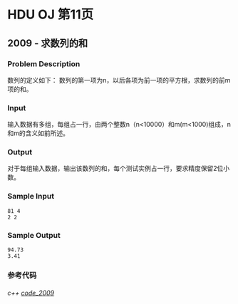 # HDU OJ 第11页

## 2009 - 求数列的和


### Problem Description
数列的定义如下：
数列的第一项为n，以后各项为前一项的平方根，求数列的前m项的和。

### Input

输入数据有多组，每组占一行，由两个整数n（n<10000）和m(m<1000)组成，n和m的含义如前所述。

### Output

对于每组输入数据，输出该数列的和，每个测试实例占一行，要求精度保留2位小数。

### Sample Input
```
81 4
2 2
```
### Sample Output
```
94.73
3.41
```

### 参考代码

###### c++ [code_2009](https://github.com/ZhengzxDev/hdu_oj_page_eleven/blob/main/codes/c%2B%2B/question_2009.cpp)